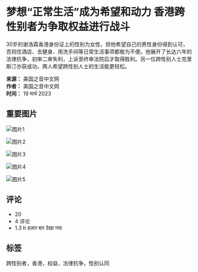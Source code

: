 # 梦想“正常生活”成为希望和动力 香港跨性别者为争取权益进行战斗

30岁的谢浩霖香港身份证上的性别为女性，但他希望自己的男性身份得到认可，否则住酒店、去健身、用洗手间等日常生活事项都极为不便。他展开了长达六年的法律抗争，初审二审失利，上诉至终审法院后才取得胜利。另一位跨性别人士克里斯汀亦获成功，两人希望跨性别人士的生活能更轻松。

**来源：** 美国之音中文网  
**作者：** 美国之音中文网  
**时间：** 19 मार्च 2023  

## 重要图片

![图片1](https://scontent-sjc3-1.xx.fbcdn.net/v/t15.5256-10/345018591_667087878525879_7397990998679232845_n.jpg?stp=dst-jpg_s960x960_tt6&_nc_cat=105&ccb=1-7&_nc_sid=7965db&_nc_ohc=oTsBmlPagtgQ7kNvgEFhMIh&_nc_oc=Adi1O9ahlpYhARk7lY89yzb68OpadONoGfK8AcTIWHCYf-2HEsnkI1RiJhmiWlmqGlY&_nc_zt=23&_nc_ht=scontent-sjc3-1.xx&_nc_gid=AFe_bYO3dg4MbU0acfjLAJ5&oh=00_AYB3eq6yvpNSCiBQup7TmET9L0AupprmVyBxgbVnV5jJow&oe=67C770EE)

![图片2](https://scontent-sjc3-1.xx.fbcdn.net/v/t15.5256-10/337412871_1780369282426677_3018890235312128210_n.jpg?stp=dst-jpg_s960x960_tt6&_nc_cat=108&ccb=1-7&_nc_sid=7965db&_nc_ohc=IEsHu3owZOMQ7kNvgGEJp-W&_nc_oc=AdjH7TjrM9gdZsa15BJg8PAdIAuH6MbETxuPuhrkdKEEABYieysNPr9ir1EwVTGbQQE&_nc_zt=23&_nc_ht=scontent-sjc3-1.xx&_nc_gid=AFe_bYO3dg4MbU0acfjLAJ5&oh=00_AYBciIsQ4cJvmzXL4txxWYFC3_fw8NkIrdNmysR_Mr3Mvw&oe=67C79D75)

![图片3](https://scontent-sjc3-1.xx.fbcdn.net/v/t15.5256-10/465803605_1589006425030717_5313227323477609321_n.jpg?stp=dst-jpg_s960x960_tt6&_nc_cat=108&ccb=1-7&_nc_sid=656d3b&_nc_ohc=CNWAsHoxrFYQ7kNvgEBiQ5S&_nc_oc=AdiUjh5_61qahX382xWHIyQ7bQ68t0cfsUQRui67pIW_axvIKa7tFEE0ZIk3rWG0900&_nc_zt=23&_nc_ht=scontent-sjc3-1.xx&_nc_gid=AFe_bYO3dg4MbU0acfjLAJ5&oh=00_AYAd6BOPIfC37Arw0XY_hyJlHFaHIhq2JawOIWN8EIaCkQ&oe=67C7A064)

![图片4](https://scontent-sjc3-1.xx.fbcdn.net/v/t15.5256-10/327258241_998572154856494_8084810228233401497_n.jpg?stp=dst-jpg_s960x960_tt6&_nc_cat=104&ccb=1-7&_nc_sid=7965db&_nc_ohc=DQk5qJWVv0kQ7kNvgGjVVYE&_nc_oc=AdhE8MfbAIqzii45RvyZDrImd5sxE_Fp7JmIPa1ZAyx8cJ5VrOHRKjQU5i3Jqht5SGw&_nc_zt=23&_nc_ht=scontent-sjc3-1.xx&_nc_gid=AFe_bYO3dg4MbU0acfjLAJ5&oh=00_AYAC6a-1BBmLuL39AUV77xFwSPxlNRbRDd9engFKdCFh0Q&oe=67C789FF)

![图片5](https://scontent-sjc3-1.xx.fbcdn.net/v/t15.5256-10/329046556_1386638538745353_1001405118079502581_n.jpg?stp=dst-jpg_s960x960_tt6&_nc_cat=103&ccb=1-7&_nc_sid=7965db&_nc_ohc=bF05cy2TwcgQ7kNvgFKJkaS&_nc_oc=AdiT8eDPidG3dNyTpcOiZrKJ0z0q6b39F4JSfx5jhtw9J2SvX0T_Rd-e_3-JlImmyPk&_nc_zt=23&_nc_ht=scontent-sjc3-1.xx&_nc_gid=AFe_bYO3dg4MbU0acfjLAJ5&oh=00_AYA2dpLyKvfZBe8OIrqLH2VrGpMEKujDK5MvBA-UeMOWug&oe=67C76BBB)

## 评论

- 20
- 4 评论
- 1.3 h हज़ार बार देखा गया

## 标签
跨性别者，香港，权益，法律抗争，性别认同